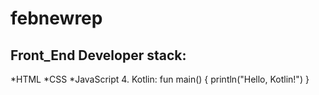 # febnewrep
## Front_End Developer stack:
*HTML
﻿﻿*CSS
﻿﻿*JavaScript
4. Kotlin:
fun main() {
    println("Hello, Kotlin!")
}
